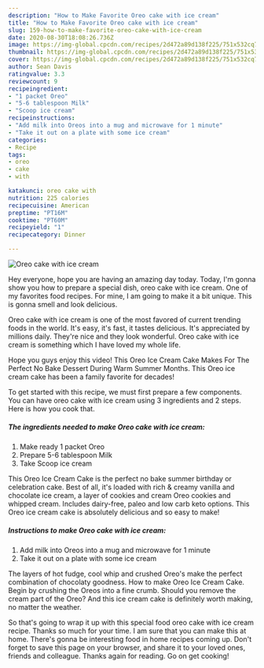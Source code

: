 ```yaml
---
description: "How to Make Favorite Oreo cake with ice cream"
title: "How to Make Favorite Oreo cake with ice cream"
slug: 159-how-to-make-favorite-oreo-cake-with-ice-cream
date: 2020-08-30T18:08:26.736Z
image: https://img-global.cpcdn.com/recipes/2d472a89d138f225/751x532cq70/oreo-cake-with-ice-cream-recipe-main-photo.jpg
thumbnail: https://img-global.cpcdn.com/recipes/2d472a89d138f225/751x532cq70/oreo-cake-with-ice-cream-recipe-main-photo.jpg
cover: https://img-global.cpcdn.com/recipes/2d472a89d138f225/751x532cq70/oreo-cake-with-ice-cream-recipe-main-photo.jpg
author: Sean Davis
ratingvalue: 3.3
reviewcount: 9
recipeingredient:
- "1 packet Oreo"
- "5-6 tablespoon Milk"
- "Scoop ice cream"
recipeinstructions:
- "Add milk into Oreos into a mug and microwave for 1 minute"
- "Take it out on a plate with some ice cream"
categories:
- Recipe
tags:
- oreo
- cake
- with

katakunci: oreo cake with 
nutrition: 225 calories
recipecuisine: American
preptime: "PT16M"
cooktime: "PT60M"
recipeyield: "1"
recipecategory: Dinner

---
```



![Oreo cake with ice cream](https://img-global.cpcdn.com/recipes/2d472a89d138f225/751x532cq70/oreo-cake-with-ice-cream-recipe-main-photo.jpg)

Hey everyone, hope you are having an amazing day today. Today, I'm gonna show you how to prepare a special dish, oreo cake with ice cream. One of my favorites food recipes. For mine, I am going to make it a bit unique. This is gonna smell and look delicious.

Oreo cake with ice cream is one of the most favored of current trending foods in the world. It's easy, it's fast, it tastes delicious. It's appreciated by millions daily. They're nice and they look wonderful. Oreo cake with ice cream is something which I have loved my whole life.

Hope you guys enjoy this video! This Oreo Ice Cream Cake Makes For The Perfect No Bake Dessert During Warm Summer Months. This Oreo ice cream cake has been a family favorite for decades!


To get started with this recipe, we must first prepare a few components. You can have oreo cake with ice cream using 3 ingredients and 2 steps. Here is how you cook that.

<!--inarticleads1-->

##### The ingredients needed to make Oreo cake with ice cream:

1. Make ready 1 packet Oreo
1. Prepare 5-6 tablespoon Milk
1. Take Scoop ice cream


This Oreo Ice Cream Cake is the perfect no bake summer birthday or celebration cake. Best of all, it&#39;s loaded with rich &amp; creamy vanilla and chocolate ice cream, a layer of cookies and cream Oreo cookies and whipped cream. Includes dairy-free, paleo and low carb keto options. This Oreo ice cream cake is absolutely delicious and so easy to make! 

<!--inarticleads2-->

##### Instructions to make Oreo cake with ice cream:

1. Add milk into Oreos into a mug and microwave for 1 minute
1. Take it out on a plate with some ice cream


The layers of hot fudge, cool whip and crushed Oreo&#39;s make the perfect combination of chocolaty goodness. How to make Oreo Ice Cream Cake. Begin by crushing the Oreos into a fine crumb. Should you remove the cream part of the Oreo? And this ice cream cake is definitely worth making, no matter the weather. 

So that's going to wrap it up with this special food oreo cake with ice cream recipe. Thanks so much for your time. I am sure that you can make this at home. There's gonna be interesting food in home recipes coming up. Don't forget to save this page on your browser, and share it to your loved ones, friends and colleague. Thanks again for reading. Go on get cooking!

